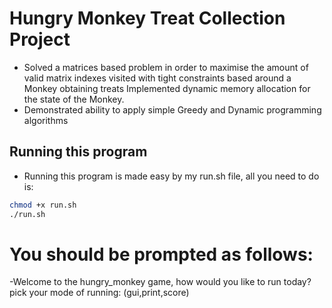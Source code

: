 # Hungry Monkey Treat Collection Project

- Solved a matrices based problem in order to maximise the amount of valid matrix indexes visited with tight constraints based around a Monkey obtaining treats Implemented dynamic memory allocation for the state of the Monkey.
- Demonstrated ability to apply simple Greedy and Dynamic programming algorithms

## Running this program

- Running this program is made easy by my run.sh file, all you need to do is:

``` sh
chmod +x run.sh
./run.sh
```

# You should be prompted as follows:

-Welcome to the hungry_monkey game, how would you like to run today?
pick your mode of running: (gui,print,score)
